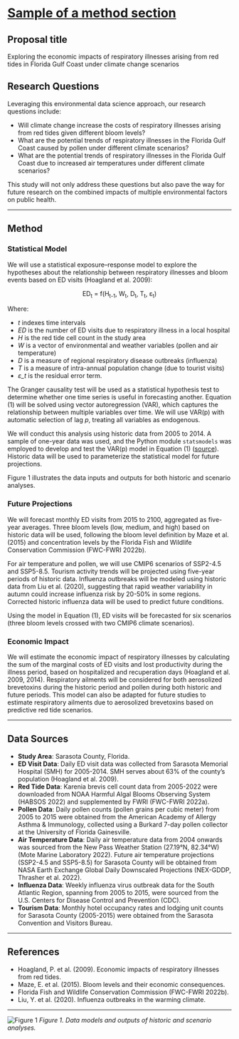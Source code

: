 # [Sample of a method section](https://aselshall.github.io/rm/m04/method-sample)

## Proposal title
Exploring the economic impacts of respiratory illnesses arising from red tides in Florida Gulf Coast under climate change scenarios

## Research Questions
Leveraging this environmental data science approach, our research questions include:
- Will climate change increase the costs of respiratory illnesses arising from red tides given different bloom levels?
- What are the potential trends of respiratory illnesses in the Florida Gulf Coast caused by pollen under different climate scenarios?
- What are the potential trends of respiratory illnesses in the Florida Gulf Coast due to increased air temperatures under different climate scenarios?

This study will not only address these questions but also pave the way for future research on the combined impacts of multiple environmental factors on public health.

---

## Method

### Statistical Model
We will use a statistical exposure–response model to explore the hypotheses about the relationship between respiratory illnesses and bloom events based on ED visits (Hoagland et al. 2009):

<p align="center">
ED<sub>t</sub> = f(H<sub>t-1</sub>, W<sub>t</sub>, D<sub>t</sub>, T<sub>t</sub>, ε<sub>t</sub>)
</p>

Where:
- *t* indexes time intervals
- *ED* is the number of ED visits due to respiratory illness in a local hospital
- *H* is the red tide cell count in the study area
- *W* is a vector of environmental and weather variables (pollen and air temperature)
- *D* is a measure of regional respiratory disease outbreaks (influenza)
- *T* is a measure of intra-annual population change (due to tourist visits)
- *ε_t* is the residual error term.

The Granger causality test will be used as a statistical hypothesis test to determine whether one time series is useful in forecasting another. Equation (1) will be solved using vector autoregression (VAR), which captures the relationship between multiple variables over time. We will use VAR(p) with automatic selection of lag *p*, treating all variables as endogenous.

We will conduct this analysis using historic data from 2005 to 2014. A sample of one-year data was used, and the Python module `statsmodels` was employed to develop and test the VAR(p) model in Equation (1) ([source](https://bit.ly/HABs-Health)). Historic data will be used to parameterize the statistical model for future projections. 

Figure 1 illustrates the data inputs and outputs for both historic and scenario analyses.

### Future Projections
We will forecast monthly ED visits from 2015 to 2100, aggregated as five-year averages. Three bloom levels (low, medium, and high) based on historic data will be used, following the bloom level definition by Maze et al. (2015) and concentration levels by the Florida Fish and Wildlife Conservation Commission (FWC-FWRI 2022b). 

For air temperature and pollen, we will use CMIP6 scenarios of SSP2-4.5 and SSP5-8.5. Tourism activity trends will be projected using five-year periods of historic data. Influenza outbreaks will be modeled using historic data from Liu et al. (2020), suggesting that rapid weather variability in autumn could increase influenza risk by 20-50% in some regions. Corrected historic influenza data will be used to predict future conditions. 

Using the model in Equation (1), ED visits will be forecasted for six scenarios (three bloom levels crossed with two CMIP6 climate scenarios). 

### Economic Impact
We will estimate the economic impact of respiratory illnesses by calculating the sum of the marginal costs of ED visits and lost productivity during the illness period, based on hospitalized and recuperation days (Hoagland et al. 2009, 2014). Respiratory ailments will be considered for both aerosolized brevetoxins during the historic period and pollen during both historic and future periods. This model can also be adapted for future studies to estimate respiratory ailments due to aerosolized brevetoxins based on predictive red tide scenarios.

---

## Data Sources

- **Study Area**: Sarasota County, Florida.
- **ED Visit Data**: Daily ED visit data was collected from Sarasota Memorial Hospital (SMH) for 2005-2014. SMH serves about 63% of the county’s population (Hoagland et al. 2009).
- **Red Tide Data**: Karenia brevis cell count data from 2005-2022 were downloaded from NOAA Harmful Algal Blooms Observing System (HABSOS 2022) and supplemented by FWRI (FWC-FWRI 2022a).
- **Pollen Data**: Daily pollen counts (pollen grains per cubic meter) from 2005 to 2015 were obtained from the American Academy of Allergy Asthma & Immunology, collected using a Burkard 7-day pollen collector at the University of Florida Gainesville.
- **Air Temperature Data**: Daily air temperature data from 2004 onwards was sourced from the New Pass Weather Station (27.19°N, 82.34°W) (Mote Marine Laboratory 2022). Future air temperature projections (SSP2-4.5 and SSP5-8.5) for Sarasota County will be obtained from NASA Earth Exchange Global Daily Downscaled Projections (NEX-GDDP, Thrasher et al. 2022).
- **Influenza Data**: Weekly influenza virus outbreak data for the South Atlantic Region, spanning from 2005 to 2015, were sourced from the U.S. Centers for Disease Control and Prevention (CDC).
- **Tourism Data**: Monthly hotel occupancy rates and lodging unit counts for Sarasota County (2005-2015) were obtained from the Sarasota Convention and Visitors Bureau.

---

## References

- Hoagland, P. et al. (2009). Economic impacts of respiratory illnesses from red tides.
- Maze, E. et al. (2015). Bloom levels and their economic consequences.
- Florida Fish and Wildlife Conservation Commission (FWC-FWRI 2022b).
- Liu, Y. et al. (2020). Influenza outbreaks in the warming climate.

---

![Figure 1](path/to/figure.png)
*Figure 1. Data models and outputs of historic and scenario analyses.*

